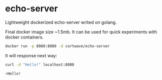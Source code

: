 # echo-server
Lightweight dockerized echo-server writed on golang.

Final docker image size ~1.5mb. It can be used for quick experiments with docker containers.

```bash
docker run -p 8080:8080 -d cortwave/echo-server
```

It will response next way:

```bash
curl -d "Hello!" localhost:8080

>Hello!
```
